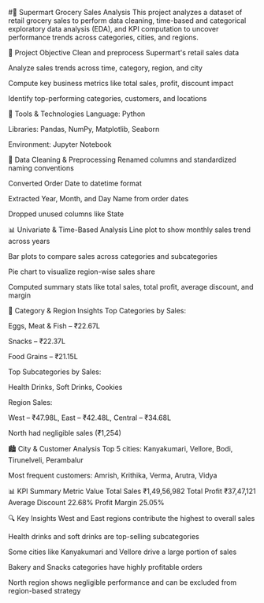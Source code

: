 #🛒 Supermart Grocery Sales Analysis
This project analyzes a dataset of retail grocery sales to perform data cleaning, time-based and categorical exploratory data analysis (EDA), and KPI computation to uncover performance trends across categories, cities, and regions.

📌 Project Objective
Clean and preprocess Supermart's retail sales data

Analyze sales trends across time, category, region, and city

Compute key business metrics like total sales, profit, discount impact

Identify top-performing categories, customers, and locations

🧰 Tools & Technologies
Language: Python

Libraries: Pandas, NumPy, Matplotlib, Seaborn

Environment: Jupyter Notebook

🧹 Data Cleaning & Preprocessing
Renamed columns and standardized naming conventions

Converted Order Date to datetime format

Extracted Year, Month, and Day Name from order dates

Dropped unused columns like State

📊 Univariate & Time-Based Analysis
Line plot to show monthly sales trend across years

Bar plots to compare sales across categories and subcategories

Pie chart to visualize region-wise sales share

Computed summary stats like total sales, total profit, average discount, and margin

🧾 Category & Region Insights
Top Categories by Sales:

Eggs, Meat & Fish – ₹22.67L

Snacks – ₹22.37L

Food Grains – ₹21.15L

Top Subcategories by Sales:

Health Drinks, Soft Drinks, Cookies

Region Sales:

West – ₹47.98L, East – ₹42.48L, Central – ₹34.68L

North had negligible sales (₹1,254)

🏙️ City & Customer Analysis
Top 5 cities: Kanyakumari, Vellore, Bodi, Tirunelveli, Perambalur

Most frequent customers: Amrish, Krithika, Verma, Arutra, Vidya

📊 KPI Summary
Metric	Value
Total Sales	₹1,49,56,982
Total Profit	₹37,47,121
Average Discount	22.68%
Profit Margin	25.05%

🔍 Key Insights
West and East regions contribute the highest to overall sales

Health drinks and soft drinks are top-selling subcategories

Some cities like Kanyakumari and Vellore drive a large portion of sales

Bakery and Snacks categories have highly profitable orders

North region shows negligible performance and can be excluded from region-based strategy

